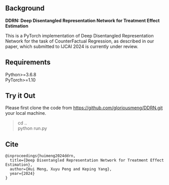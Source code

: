 ##  Background 
**DDRN: Deep Disentangled Representation Network for Treatment Effect Estimation**

This is a PyTorch implementation of Deep Disentangled Representation Network for the task of CounterFactual Regression,
as described in our paper, which submitted to IJCAI 2024 is currently under review.

## Requirements
Python>=3.6.8 \
PyTorch>=1.10

## Try it Out
Please first clone the code from https://github.com/gloriousmeng/DDRN.git your local machine.

>cd ..\
>python run.py

## Cite
```angular2html
@inproceedings{huimeng2024ddrn,
  title={Deep Disentangled Representation Network for Treatment Effect Estimation},
  author={Hui Meng, Xuyu Peng and Keping Yang},
  year={2024}
}
```





